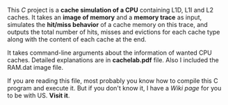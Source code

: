 This *C* project is a **cache simulation of a CPU** containing L1D, L1I and L2 caches. It takes an **image of memory** and a **memory trace** as input, simulates the **hit/miss behavior** of a cache memory on this trace, and outputs the total number of hits, misses and evictions for each cache type along with the content of each cache at the end.

It takes command-line arguments about the information of wanted CPU caches. Detailed explanations are in **cachelab.pdf** file. Also I included the RAM.dat image file.

If you are reading this file, most probably you know how to compile this C program and execute it. But if you don't know it, I have a *Wiki page* for you to be with US. **Visit it**.